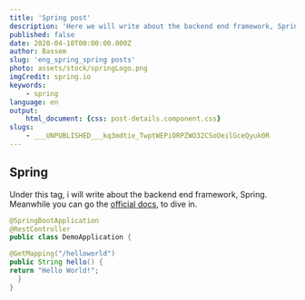 ```yaml
---
title: 'Spring post'
description: 'Here we will write about the backend end framework, Spring.'
published: false
date: 2020-04-10T00:00:00.000Z
author: Bassem
slug: 'eng_spring_spring posts'
photo: assets/stock/springLogo.png
imgCredit: spring.io
keywords:
    - spring
language: en
output:
    html_document: {css: post-details.component.css}
slugs:
    - ___UNPUBLISHED___kq3mdtie_TwptWEPiORPZWO32CSoOeilGceQyuk0R
---
```


## Spring
Under this tag, i  will write about the backend end framework, Spring. 
Meanwhile you can go the [official docs](https://spring.io/projects/spring-boot#learn), to dive in. 

```java
@SpringBootApplication
@RestController
public class DemoApplication {

@GetMapping("/helloworld")
public String hello() {
return "Hello World!";
  }
} 
```

